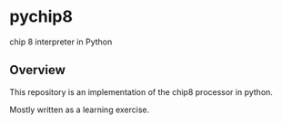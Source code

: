 # pychip8
chip 8 interpreter in Python

## Overview
This repository is an implementation of the chip8 processor in python. 

Mostly written as a learning exercise. 
